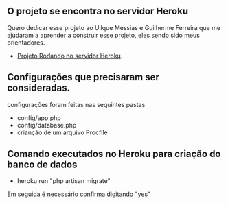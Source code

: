 
## O projeto se encontra no servidor Heroku


Quero dedicar esse projeto ao Uilque Messias e Guilherme Ferreira que me ajudaram a aprender a construir esse projeto, eles sendo sido meus orientadores. 


- [Projeto Rodando no servidor Heroku](https://laravel-crud-wb.herokuapp.com/imoveis).


## Configurações que precisaram ser consideradas.

<p>configurações foram feitas nas sequintes pastas</p>

-  config/app.php 
-  config/database.php  
-  crianção de um arquivo Procfile  


## Comando executados no Heroku para criação do banco de dados

-  heroku run "php artisan migrate"  
<p>Em seguida é necessário confirma digitando "yes"</p>
